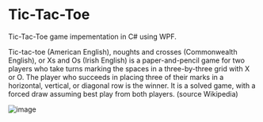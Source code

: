 # Tic-Tac-Toe

Tic-Tac-Toe game impementation in C# using WPF.

Tic-tac-toe (American English), noughts and crosses (Commonwealth English), or Xs and Os (Irish English) is a paper-and-pencil game for two players who take turns marking the spaces in a three-by-three grid with X or O. The player who succeeds in placing three of their marks in a horizontal, vertical, or diagonal row is the winner. It is a solved game, with a forced draw assuming best play from both players. (source Wikipedia)

![image](https://user-images.githubusercontent.com/103057715/173151739-fd322ad7-7769-4e22-a87e-ab91eb8dd406.png)
